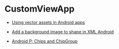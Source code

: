 # CustomViewApp

- [Using vector assets in Android apps](https://medium.com/androiddevelopers/using-vector-assets-in-android-apps-4318fd662eb9)

- [Add a background image to shape in XML Android](https://stackoverflow.com/questions/21002224/add-a-background-image-to-shape-in-xml-android)

- [Android P: Chips and ChipGroup](https://www.digitalocean.com/community/tutorials/android-p-chips-chipgroup)
